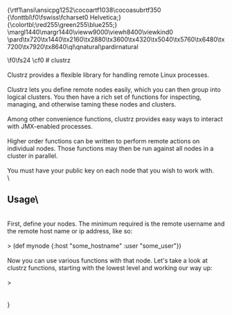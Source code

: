 {\rtf1\ansi\ansicpg1252\cocoartf1038\cocoasubrtf350
{\fonttbl\f0\fswiss\fcharset0 Helvetica;}
{\colortbl;\red255\green255\blue255;}
\margl1440\margr1440\vieww9000\viewh8400\viewkind0
\pard\tx720\tx1440\tx2160\tx2880\tx3600\tx4320\tx5040\tx5760\tx6480\tx7200\tx7920\tx8640\ql\qnatural\pardirnatural

\f0\fs24 \cf0 # clustrz\
\
Clustrz provides a flexible library for handling remote Linux processes.\
\
Clustrz lets you define remote nodes easily, which you can then group into logical clusters. You then have a rich set of functions for inspecting, managing, and otherwise taming these nodes and clusters.\
\
Among other convenience functions, clustrz provides easy ways to interact with JMX-enabled processes.\
\
Higher order functions can be written to perform remote actions on individual nodes. Those functions may then be run against all nodes in a cluster in parallel.\
\
You must have your public key on each node that you wish to work with.\
\
## Usage\
\
First, define your nodes. The minimum required is the remote username and the remote host name or ip address, like so:\
\
	> (def mynode \{:host "some_hostname" :user "some_user"\})\
\
Now you can use various functions with that node. Let's take a look at clustrz functions, starting with the lowest level and working our way up:\
\
	> \
\
\
}